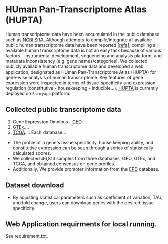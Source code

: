 # HUman Pan-Transcriptome Atlas (HUPTA)
Human transcriptome data have been accumulated in the public database such as [NCBI SRA](). Although attempts to compile/integrate all availabe public human transcriptome data have been reported [[refs]](), compiling all available human transcriptome data is not an easy task because of various factors - instrumental development, sequencing and analysis platform, and metadata inconsistency (e.g. gene names/categories). We collected publicly available human transcriptome data and developed a web application, designated as HUman Pan-Transcriptome Atlas (HUPTA) for gene-wise analysis of human transcriptome. Key features of gene expression were inspected in terms of tissue-specificity and expression regulation (constitutive - housekeeping - inducible...). [HUPTA]( https://ybq7u4-park-jungjoon.shinyapps.io/hupta/) is currently deployed on ```Shinyapp``` platform.

## Collected public transcriptome data
1. Gene Expression Omnibus - [GEO]()....
2. [GTEx]()....
3. [TCGA]()....
Each database...

+ The profile of a gene's tissue specificity, house keeping ability, and constitutive expression can be seen through a series of statistically calculated scores.
+ We collected 46,813 samples from three databases, GEO, GTEx, and TCGA, and obtained consensus on gene profiles.
+ Additionally, We provide promoter information from the [EPD]() database.

## Dataset download
+ By adjusting statistical parameters such as coefficient of variation, TAU, and fold change, users can download genes with the desired tissue specificity.

## Web Application requirments for local running.
See requirement.txt.
